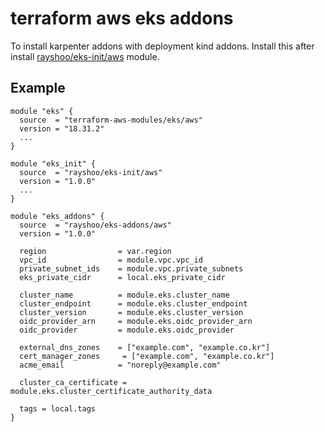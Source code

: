# terraform aws eks addons
To install karpenter addons with deployment kind addons. Install this after install [rayshoo/eks-init/aws](github.com/rayshoo/terraform-aws-eks-init) module.

## Example
```hcl
module "eks" {
  source  = "terraform-aws-modules/eks/aws"
  version = "18.31.2"
  ...
}

module "eks_init" {
  source  = "rayshoo/eks-init/aws"
  version = "1.0.0"
  ...
}

module "eks_addons" {
  source  = "rayshoo/eks-addons/aws"
  version = "1.0.0"

  region                = var.region
  vpc_id                = module.vpc.vpc_id
  private_subnet_ids    = module.vpc.private_subnets
  eks_private_cidr      = local.eks_private_cidr

  cluster_name          = module.eks.cluster_name
  cluster_endpoint      = module.eks.cluster_endpoint
  cluster_version       = module.eks.cluster_version
  oidc_provider_arn     = module.eks.oidc_provider_arn
  oidc_provider         = module.eks.oidc_provider

  external_dns_zones    = ["example.com", "example.co.kr"]
  cert_manager_zones     = ["example.com", "example.co.kr"]
  acme_email            = "noreply@example.com"

  cluster_ca_certificate = module.eks.cluster_certificate_authority_data

  tags = local.tags
}

```